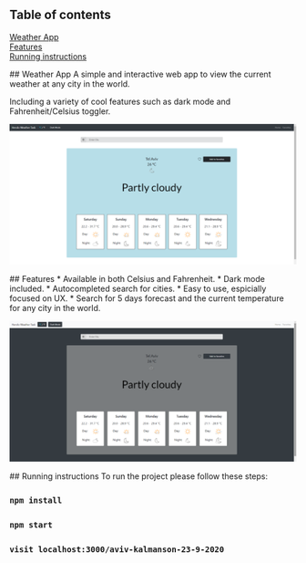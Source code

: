 ## Table of contents
[Weather App](#weatherApp)  
[Features](#features)  
[Running instructions](#run)  

<a name="weatherApp"/>
## Weather App
A simple and interactive web app to view the current weather at any city in the world. 

Including a variety of cool features such as dark mode and Fahrenheit/Celsius toggler.

![Light Screen](https://raw.githubusercontent.com/avivkal/aviv-kalmanson-23-9-2020/master/Images/lightScreen.png)

<a name="features"/>
## Features
* Available in both Celsius and Fahrenheit.
* Dark mode included.
* Autocompleted search for cities.
* Easy to use, espicially focused on UX.
* Search for 5 days forecast and the current temperature for any city in the world.

![Dark Screen](https://raw.githubusercontent.com/avivkal/aviv-kalmanson-23-9-2020/master/Images/darkScreen.png)

<a name="run"/>
## Running instructions
To run the project please follow these steps:

### `npm install`

### `npm start`

### `visit localhost:3000/aviv-kalmanson-23-9-2020`
